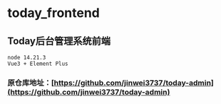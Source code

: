 # today_frontend

## Today后台管理系统前端
    node 14.21.3
    Vue3 + Element Plus
### 原仓库地址：[https://github.com/jinwei3737/today-admin](https://github.com/jinwei3737/today-admin)